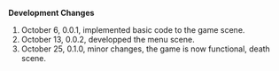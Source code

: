 **Development Changes**

1. October 6, 0.0.1, implemented basic code to the game scene.
2. October 13, 0.0.2, developped the menu scene.
3. October 25, 0.1.0, minor changes, the game is now functional, death scene. 
